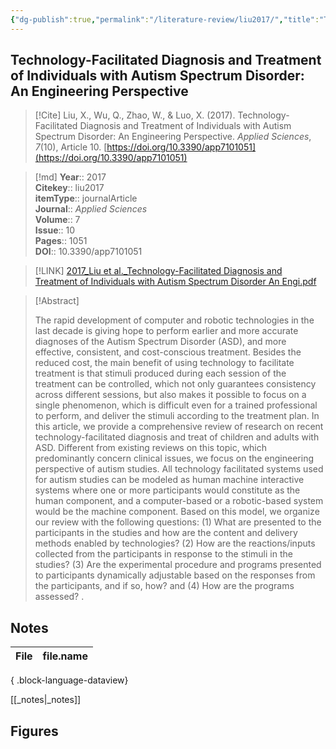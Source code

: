 ```yaml
---
{"dg-publish":true,"permalink":"/literature-review/liu2017/","title":"Technology-Facilitated Diagnosis and Treatment of Individuals with Autism Spectrum Disorder An Engineering Perspective","tags":["virtual","reality","emotion","recognition","affective","computing","autism","spectrum","disorder","avatars","depth","sensors","joint","attention","social","robots"]}
---
```



## Technology-Facilitated Diagnosis and Treatment of Individuals with Autism Spectrum Disorder: An Engineering Perspective

> [!Cite]
> Liu, X., Wu, Q., Zhao, W., & Luo, X. (2017). Technology-Facilitated Diagnosis and Treatment of Individuals with Autism Spectrum Disorder: An Engineering Perspective. _Applied Sciences_, _7_(10), Article 10. [https://doi.org/10.3390/app7101051](https://doi.org/10.3390/app7101051)


>[!md]
> **Year**:: 2017   
> **Citekey**:: liu2017  
> **itemType**:: journalArticle  
> **Journal**:: *Applied Sciences*  
> **Volume**:: 7  
> **Issue**:: 10   
> **Pages**:: 1051  
> **DOI**:: 10.3390/app7101051    

> [!LINK] 
> [2017_Liu et al._Technology-Facilitated Diagnosis and Treatment of Individuals with Autism Spectrum Disorder An Engi.pdf](zotero://select/library/items/BY53UY9A)

> [!Abstract]
>
> The rapid development of computer and robotic technologies in the last decade is giving hope to perform earlier and more accurate diagnoses of the Autism Spectrum Disorder (ASD), and more effective, consistent, and cost-conscious treatment. Besides the reduced cost, the main benefit of using technology to facilitate treatment is that stimuli produced during each session of the treatment can be controlled, which not only guarantees consistency across different sessions, but also makes it possible to focus on a single phenomenon, which is difficult even for a trained professional to perform, and deliver the stimuli according to the treatment plan. In this article, we provide a comprehensive review of research on recent technology-facilitated diagnosis and treat of children and adults with ASD. Different from existing reviews on this topic, which predominantly concern clinical issues, we focus on the engineering perspective of autism studies. All technology facilitated systems used for autism studies can be modeled as human machine interactive systems where one or more participants would constitute as the human component, and a computer-based or a robotic-based system would be the machine component. Based on this model, we organize our review with the following questions: (1) What are presented to the participants in the studies and how are the content and delivery methods enabled by technologies? (2) How are the reactions/inputs collected from the participants in response to the stimuli in the studies? (3) Are the experimental procedure and programs presented to participants dynamically adjustable based on the responses from the participants, and if so, how? and (4) How are the programs assessed?
>.
> 


## Notes

| File | file.name |
| ---- | --------- |

{ .block-language-dataview}

[[_notes\|_notes]]

## Figures

